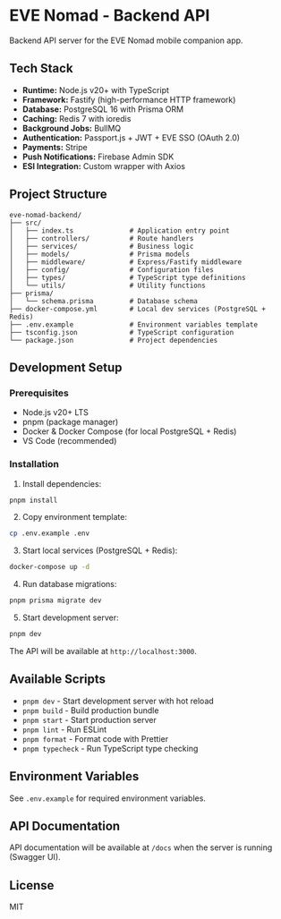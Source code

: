 # EVE Nomad - Backend API

Backend API server for the EVE Nomad mobile companion app.

## Tech Stack

- **Runtime:** Node.js v20+ with TypeScript
- **Framework:** Fastify (high-performance HTTP framework)
- **Database:** PostgreSQL 16 with Prisma ORM
- **Caching:** Redis 7 with ioredis
- **Background Jobs:** BullMQ
- **Authentication:** Passport.js + JWT + EVE SSO (OAuth 2.0)
- **Payments:** Stripe
- **Push Notifications:** Firebase Admin SDK
- **ESI Integration:** Custom wrapper with Axios

## Project Structure

```
eve-nomad-backend/
├── src/
│   ├── index.ts              # Application entry point
│   ├── controllers/          # Route handlers
│   ├── services/             # Business logic
│   ├── models/               # Prisma models
│   ├── middleware/           # Express/Fastify middleware
│   ├── config/               # Configuration files
│   ├── types/                # TypeScript type definitions
│   └── utils/                # Utility functions
├── prisma/
│   └── schema.prisma         # Database schema
├── docker-compose.yml        # Local dev services (PostgreSQL + Redis)
├── .env.example              # Environment variables template
├── tsconfig.json             # TypeScript configuration
└── package.json              # Project dependencies
```

## Development Setup

### Prerequisites

- Node.js v20+ LTS
- pnpm (package manager)
- Docker & Docker Compose (for local PostgreSQL + Redis)
- VS Code (recommended)

### Installation

1. Install dependencies:
```bash
pnpm install
```

2. Copy environment template:
```bash
cp .env.example .env
```

3. Start local services (PostgreSQL + Redis):
```bash
docker-compose up -d
```

4. Run database migrations:
```bash
pnpm prisma migrate dev
```

5. Start development server:
```bash
pnpm dev
```

The API will be available at `http://localhost:3000`.

## Available Scripts

- `pnpm dev` - Start development server with hot reload
- `pnpm build` - Build production bundle
- `pnpm start` - Start production server
- `pnpm lint` - Run ESLint
- `pnpm format` - Format code with Prettier
- `pnpm typecheck` - Run TypeScript type checking

## Environment Variables

See `.env.example` for required environment variables.

## API Documentation

API documentation will be available at `/docs` when the server is running (Swagger UI).

## License

MIT
